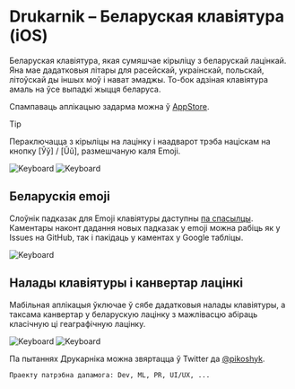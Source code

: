 # Drukarnik – Беларуская клавіятура (iOS)

Беларуская клавіятура, якая сумяшчае кірыліцу з беларускай лацінкай. Яна мае дадатковыя літары для расейскай, украінскай, польскай, літоўскай ды іншых моў і нават эмаджы. То-бок адзіная клавіятура амаль на ўсе выпадкі жыцця беларуса.


Спампаваць аплікацыю задарма можна ў [AppStore](https://apps.apple.com/us/app/id1669032946).

> [!TIP]
> Пераключацца з кірыліцы на лацінку і наадварот трэба націскам на кнопку [Ўў] / [Ŭŭ], размешчаную каля Emoji.


![Keyboard](https://github.com/pikoshyk/drukarnik-ios/blob/main/Assets/keyboard1.jpg) ![Keyboard](https://github.com/pikoshyk/drukarnik-ios/blob/main/Assets/keyboard2.jpg)

## Беларускія emoji
Слоўнік падказак для Emoji клавіятуры даступны [па спасылцы](https://docs.google.com/spreadsheets/d/15IfIqpYDAYJ3Ul5Sujcl-OHiHyHPtwQHRp6ZzudJrlM/edit?usp=sharing). Каментары наконт дадання новых падказак у emoji можна рабіць як у Issues на GitHub, так і пакідаць у каментах у Google табліцы.


![Keyboard](https://github.com/pikoshyk/drukarnik-ios/blob/main/Assets/keyboard3.jpg)

## Налады клавіятуры і канвертар лацінкі

Мабільная аплікацыя ўключае ў сябе дадатковыя налады клавіятуры, а таксама канвертар у беларускую лацінку з мажлівасцю абіраць класічную ці геаграфічную лацінку.


![Keyboard](https://github.com/pikoshyk/drukarnik-ios/blob/main/Assets/app1.png) ![Keyboard](https://github.com/pikoshyk/drukarnik-ios/blob/main/Assets/app2.png)



Па пытаннях Друкарніка можна звяртацца ў Twitter да [@pikoshyk](https://twitter.com/pikoshyk).
 

```
Праекту патрэбна дапамога: Dev, ML, PR, UI/UX, ...
```
